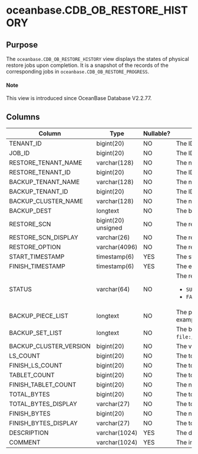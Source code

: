 # oceanbase.CDB_OB_RESTORE_HISTORY

## Purpose

The `oceanbase.CDB_OB_RESTORE_HISTORY` view displays the states of physical restore jobs upon completion. It is a snapshot of the records of the corresponding jobs in `oceanbase.CDB_OB_RESTORE_PROGRESS`.

<main id="notice" type='explain'>
  <h4>Note</h4>
  <p>This view is introduced since OceanBase Database V2.2.77. </p>
</main>

## Columns

| **Column** | **Type** | **Nullable?** | **Description** |
|---------------------------|---------------|----------------|-------------------------------------------------------------------|
| TENANT_ID | bigint(20) | NO | The ID of the tenant that performed the restore job. |
| JOB_ID | bigint(20) | NO | The ID of the restore job. |
| RESTORE_TENANT_NAME | varchar(128) | NO | The name of the tenant to be restored. |
| RESTORE_TENANT_ID | bigint(20) | NO | The ID of the tenant to be restored. |
| BACKUP_TENANT_NAME | varchar(128) | NO | The name of the backup source tenant. |
| BACKUP_TENANT_ID | bigint(20) | NO | The ID of the backup source tenant. |
| BACKUP_CLUSTER_NAME | varchar(128) | NO | The name of the backup source cluster. |
| BACKUP_DEST | longtext | NO | The backup set paths. The value contains the data backup path and log archive path. |
| RESTORE_SCN | bigint(20) unsigned | NO | The restore system change number (SCN). |
| RESTORE_SCN_DISPLAY | varchar(26) | NO | The restore SCN displayed as a timestamp. |
| RESTORE_OPTION | varchar(4096) | NO | The restore option specified when restore is initiated. |
| START_TIMESTAMP | timestamp(6) | YES | The start timestamp of the restore job. |
| FINISH_TIMESTAMP | timestamp(6) | YES | The end timestamp of the restore job. |
| STATUS | varchar(64) | NO | The restore result. Valid values: <ul> <li> `SUCCESS`: The restore succeeded. </li> <li> `FAILED`: The restore failed. </li></ul> |
| BACKUP_PIECE_LIST | longtext | NO | The paths of log archive pieces for restore, which are separated with commas (`,`). Here is an example: `file:///data/nfs/backup/archive/2_1_2,file:///data/nfs/backup/archive/2_1_3`. |
| BACKUP_SET_LIST | longtext | NO | The backup set paths for restore, which are separated with commas (`,`). Here is an example: `file:///data/nfs/backup/data/backup_set_1_full,file:///data/nfs/backup/data/backup_set_2_inc`. |
| BACKUP_CLUSTER_VERSION | bigint(20) | NO | The version number of the backup source cluster. |
| LS_COUNT | bigint(20) | NO | The total number of log streams to restore. |
| FINISH_LS_COUNT | bigint(20) | NO | The total number of log streams restored. |
| TABLET_COUNT | bigint(20) | NO | The total number of tablets to restore. |
| FINISH_TABLET_COUNT | bigint(20) | NO | The number of tablets restored. |
| TOTAL_BYTES | bigint(20) | NO | The total number of bytes to restore. |
| TOTAL_BYTES_DISPLAY | varchar(27) | NO | The total number of bytes to restore, in a storage capacity unit. |
| FINISH_BYTES | bigint(20) | NO | The number of bytes restored. |
| FINISH_BYTES_DISPLAY | varchar(27) | NO | The total number of bytes restored, in a storage capacity unit. |
| DESCRIPTION | varchar(1024) | YES | The description specified in the restore statement. |
| COMMENT | varchar(1024) | YES | The information about a failed restore job. |

